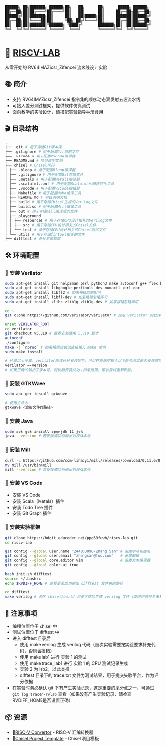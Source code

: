 ```

██████╗ ██╗███████╗ ██████╗██╗   ██╗      ██╗      █████╗ ██████╗
██╔══██╗██║██╔════╝██╔════╝██║   ██║      ██║     ██╔══██╗██╔══██╗
██████╔╝██║███████╗██║     ██║   ██║█████╗██║     ███████║██████╔╝
██╔══██╗██║╚════██║██║     ╚██╗ ██╔╝╚════╝██║     ██╔══██║██╔══██╗
██║  ██║██║███████║╚██████╗ ╚████╔╝       ███████╗██║  ██║██████╔╝
╚═╝  ╚═╝╚═╝╚══════╝ ╚═════╝  ╚═══╝        ╚══════╝╚═╝  ╚═╝╚═════╝


```

# 🚀 [RISCV-LAB](https://code.educoder.net/ppg69fuwb/riscv-lab)

从零开始的 RV64IMAZicsr_Zifencei 流水线设计实验

## 📚 简介

- 支持 RV64IMAZicsr_Zifencei 指令集的顺序动态双发射五级流水线
- 可接入差分测试框架，提供软件仿真测试
- 面向教学的实验设计，请搭配实验指导手册食用

## 🎬 目录结构

```bash
.
├── .git # 用于存储Git版本库
├── .gitignore # 用于配置Git忽略文件
├── .vscode # 用于配置VSCode编辑器
├── README.md # 项目说明文档
├── chisel # Chisel代码
│ ├── .bloop # 用于配置Bloop编译器
│ ├── .gitignore # 用于配置Git忽略文件
│ ├── .metals # 用于配置Metals编译器
│ ├── .scalafmt.conf # 用于配置Scalafmt代码格式化工具
│ ├── .vscode # 用于配置VSCode编辑器
│ ├── Makefile # 用于配置Make编译工具
│ ├── README.md # 项目说明文档
│ ├── build # 用于存储Chisel生成的Verilog文件
│ ├── build.sc # 用于配置Mill编译工具
│ ├── out # 用于存储mill编译后的文件
│ ├── playground
│ │ ├── resources # 用于存储CPU设计相关的Verilog文件
│ │ ├── src # 用于存储CPU设计相关的Chisel文件
│ │ └── test # 用于存储CPU设计相关的Chisel测试文件
│ └── utils # 用于存储firtool相关的文件
├── difftest # 差分测试框架
```

## 🛠️ 环境配置

### 🍕 安装 Verilator

```bash
sudo apt-get install git help2man perl python3 make autoconf g++ flex bison ccache
sudo apt-get install libgoogle-perftools-dev numactl perl-doc
sudo apt-get install libfl2 # 如果报错忽略即可
sudo apt-get install libfl-dev # 如果报错忽略即可
sudo apt-get install zlibc zlib1g zlib1g-dev # 如果报错忽略即可

cd ~
git clone https://github.com/verilator/verilator # 拉取 verilator 的仓库，执行过一次即可

unset VERILATOR_ROOT
cd verilator
git checkout v5.010 # 推荐安装使用 5.010 版本
autoconf
./configure
make -j `nproc` # 如果报错请尝试直接输入 make 命令
sudo make install

# 经过以上步骤，verilator应该已经安装完毕，可以在终端中输入以下命令测试是否安装成功：
verilator –-version
# 如果正确的输出了版本号，则说明安装成功；如果报错，可以尝试重新安装。
```

### 🍔 安装 GTKWave

```bash
sudo apt-get install gtkwave

# 使用方法为
gtkwave <波形文件的路径>
```

### 🍟 安装 Java

```bash
sudo apt-get install openjdk-11-jdk
java --version # 若安装成功将输出对应版本号
```

### 🌭 安装 Mill

```bash
curl -L https://github.com/com-lihaoyi/mill/releases/download/0.11.6/0.11.6 > mill && chmod +x mill
mv mill /usr/bin/mill
mill --version # 若安装成功将输出对应版本号
```

### 🍖 安装 VS Code

- 安装 VS Code
- 安装 Scala（Metals）插件
- 安装 Todo Tree 插件
- 安装 Git Graph 插件

### 🥓 安装实验框架

```bash
git clone https://bdgit.educoder.net/ppg69fuwb/riscv-lab.git
cd riscv-lab

git config --global user.name "244050090-Zhang San" # 设置学号和姓名
git config --global user.email "zhangsan@foo.com"   # 设置邮箱
git config --global core.editor vim                 # 设置文本编辑器
git config --global color.ui true

bash init.sh difftest
source ~/.bashrc
echo $RVDIFF_HOME # 查看是否成功输出 difftest 文件夹的路径

cd difftest
make verilog # 若在 chisel/build 目录下成功生成 verilog 文件（或得到信号名未被完全初始化的报错提示），说明环境安装成功
```

## 📢 注意事项

- 编程位置位于 chisel 中
- 测试位置位于 difftest 中
- 进入 difftest 目录后
  - 使用 make verilog 生成 verilog 代码（首次实验需要按实验要求补充代码，否则会报错）
  - 使用 make lab1 进行 实验 1 的测试
  - 使用 make trace_lab1 进行 实验 1 的 CPU 测试记录生成
  - 实验 2 为 lab2，以此类推
  - difftest 目录下的 trace.txt 文件为测试结果，用于提交头歌平台，作为评分依据
- 在实验时务必确认 git 下有产生实验记录，这是重要的采分点之一，可通过 `git log tracer-rvlab` 查看（如果没有产生实验记录，请检查RVDIFF_HOME是否设置正确）

## 📦 资源

- 🧰[RISC-V Convertor](https://luplab.gitlab.io/rvcodecjs/) - RISC-V 汇编转换器
- 📑[Chisel Project Template](https://github.com/OSCPU/chisel-playground) - Chisel 项目模板

